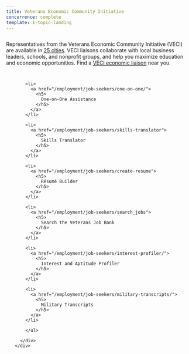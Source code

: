 ```yaml
---
title: Veterans Economic Community Initiative
concurrence: complete
template: 1-topic-landing
---
```


<div class="main" role="main" markdown="0">

<div class="section one" markdown="0">
<div class="primary" markdown="0">
<div class="row" markdown="0">
<div class="small-12 columns usa-content" markdown="1">

Representatives from the Veterans Economic Community Initiative (VECI) are available in [25 cities](http://www.benefits.va.gov/TEEI/economic-liaison-list.asp). VECI liaisons collaborate with local business leaders, schools, and nonprofit groups, and help you maximize education and economic opportunities. Find a [VECI economic liaison](http://www.benefits.va.gov/VECI/docs/VECIPOCList.pdf) near you. 

</div>
</div>
</div>



<div class="navigation">
  <div class="row">
    <div class="small-12 columns">
        <ul class="small-block-grid-1 medium-block-grid-3 cards small">

        <li>
          <a href="/employment/job-seekers/one-on-one/">
            <h5>
              One-on-One Assistance
            </h5>
          </a>  
        </li>

        <li>
          <a href="/employment/job-seekers/skills-translator">
            <h5>
              Skills Translator
            </h5>
          </a>  
        </li>  

        <li>
          <a href="/employment/job-seekers/create-resume">
            <h5>
              Résumé Builder
            </h5>
          </a>  
        </li>

        <li>
          <a href="/employment/job-seekers/search_jobs">
            <h5>
              Search the Veterans Job Bank
            </h5>
          </a>  
        </li>  

        <li>
          <a href="/employment/job-seekers/interest-profiler/">
            <h5>
              Interest and Aptitude Profiler
            </h5>
          </a>  
        </li>

        <li>
          <a href="/employment/job-seekers/military-transcripts/">
            <h5>
              Military Transcripts
            </h5>
          </a>  
        </li>   

        </ul>

      </div>
    </div>  
  </div>

</div>
